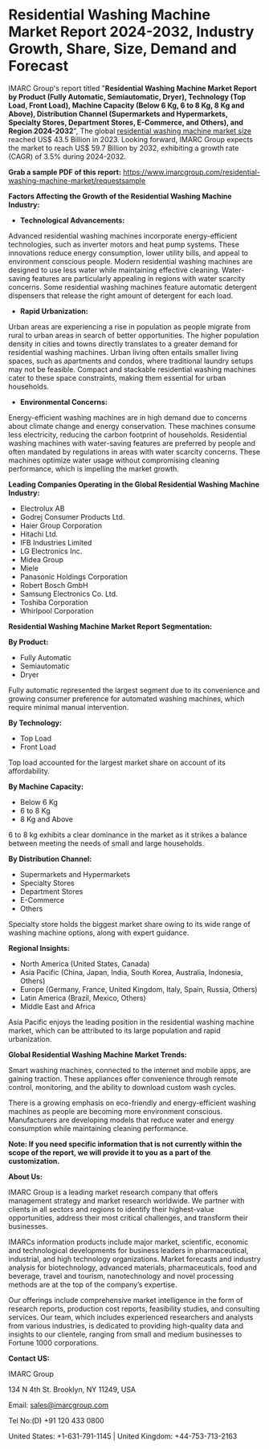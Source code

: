 ﻿# **Residential Washing Machine Market Report 2024-2032, Industry Growth, Share, Size, Demand and Forecast**
IMARC Group's report titled "**Residential Washing Machine Market Report by Product (Fully Automatic, Semiautomatic, Dryer), Technology (Top Load, Front Load), Machine Capacity (Below 6 Kg, 6 to 8 Kg, 8 Kg and Above), Distribution Channel (Supermarkets and Hypermarkets, Specialty Stores, Department Stores, E-Commerce, and Others), and Region 2024-2032**", The global [residential washing machine market size](https://www.imarcgroup.com/residential-washing-machine-market) reached US$ 43.5 Billion in 2023. Looking forward, IMARC Group expects the market to reach US$ 59.7 Billion by 2032, exhibiting a growth rate (CAGR) of 3.5% during 2024-2032.

**Grab a sample PDF of this report:** <https://www.imarcgroup.com/residential-washing-machine-market/requestsample>

**Factors Affecting the Growth of the Residential Washing Machine Industry:**

- **Technological Advancements:**

Advanced residential washing machines incorporate energy-efficient technologies, such as inverter motors and heat pump systems. These innovations reduce energy consumption, lower utility bills, and appeal to environment conscious people. Modern residential washing machines are designed to use less water while maintaining effective cleaning. Water-saving features are particularly appealing in regions with water scarcity concerns. Some residential washing machines feature automatic detergent dispensers that release the right amount of detergent for each load.

- **Rapid Urbanization:**

Urban areas are experiencing a rise in population as people migrate from rural to urban areas in search of better opportunities. The higher population density in cities and towns directly translates to a greater demand for residential washing machines. Urban living often entails smaller living spaces, such as apartments and condos, where traditional laundry setups may not be feasible. Compact and stackable residential washing machines cater to these space constraints, making them essential for urban households.

- **Environmental Concerns:**

Energy-efficient washing machines are in high demand due to concerns about climate change and energy conservation. These machines consume less electricity, reducing the carbon footprint of households. Residential washing machines with water-saving features are preferred by people and often mandated by regulations in areas with water scarcity concerns. These machines optimize water usage without compromising cleaning performance, which is impelling the market growth.

**Leading Companies Operating in the Global Residential Washing Machine Industry:**

- Electrolux AB
- Godrej Consumer Products Ltd.
- Haier Group Corporation
- Hitachi Ltd.
- IFB Industries Limited
- LG Electronics Inc.
- Midea Group
- Miele
- Panasonic Holdings Corporation
- Robert Bosch GmbH
- Samsung Electronics Co. Ltd.
- Toshiba Corporation
- Whirlpool Corporation

**Residential Washing Machine Market Report Segmentation:**

**By Product:**

- Fully Automatic
- Semiautomatic
- Dryer

Fully automatic represented the largest segment due to its convenience and growing consumer preference for automated washing machines, which require minimal manual intervention.

**By Technology:**

- Top Load
- Front Load

Top load accounted for the largest market share on account of its affordability.

**By Machine Capacity:**

- Below 6 Kg
- 6 to 8 Kg
- 8 Kg and Above

6 to 8 kg exhibits a clear dominance in the market as it strikes a balance between meeting the needs of small and large households.

**By Distribution Channel:**

- Supermarkets and Hypermarkets
- Specialty Stores
- Department Stores
- E-Commerce
- Others

Specialty store holds the biggest market share owing to its wide range of washing machine options, along with expert guidance.

**Regional Insights:**

- North America (United States, Canada)
- Asia Pacific (China, Japan, India, South Korea, Australia, Indonesia, Others)
- Europe (Germany, France, United Kingdom, Italy, Spain, Russia, Others)
- Latin America (Brazil, Mexico, Others)
- Middle East and Africa

Asia Pacific enjoys the leading position in the residential washing machine market, which can be attributed to its large population and rapid urbanization.

**Global Residential Washing Machine Market Trends:**

Smart washing machines, connected to the internet and mobile apps, are gaining traction. These appliances offer convenience through remote control, monitoring, and the ability to download custom wash cycles.

There is a growing emphasis on eco-friendly and energy-efficient washing machines as people are becoming more environment conscious. Manufacturers are developing models that reduce water and energy consumption while maintaining cleaning performance.

**Note: If you need specific information that is not currently within the scope of the report, we will provide it to you as a part of the customization.**

**About Us:**

IMARC Group is a leading market research company that offers management strategy and market research worldwide. We partner with clients in all sectors and regions to identify their highest-value opportunities, address their most critical challenges, and transform their businesses.

IMARCs information products include major market, scientific, economic and technological developments for business leaders in pharmaceutical, industrial, and high technology organizations. Market forecasts and industry analysis for biotechnology, advanced materials, pharmaceuticals, food and beverage, travel and tourism, nanotechnology and novel processing methods are at the top of the company’s expertise.

Our offerings include comprehensive market intelligence in the form of research reports, production cost reports, feasibility studies, and consulting services. Our team, which includes experienced researchers and analysts from various industries, is dedicated to providing high-quality data and insights to our clientele, ranging from small and medium businesses to Fortune 1000 corporations.

**Contact US:**

IMARC Group

134 N 4th St. Brooklyn, NY 11249, USA

Email: sales@imarcgroup.com

Tel No:(D) +91 120 433 0800

United States: +1-631-791-1145 | United Kingdom: +44-753-713-2163
